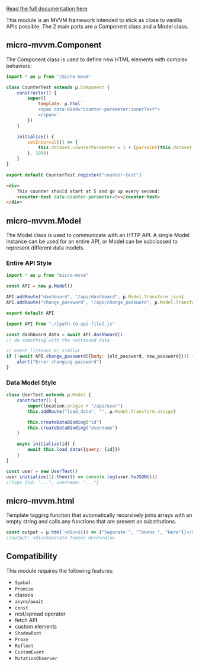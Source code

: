 [Read the full documentation here](https://brpylko.github.io/micro-mvvm/index.html)

This module is an MVVM framework intended to stick as close to vanilla APIs possible. The 2 main parts are a Component class and a Model class.

## micro-mvvm.Component

The Component class is used to define new HTML elements with complex behaviors:

```js
import * as μ from "/micro-mvvm"

class CounterTest extends μ.Component {
    constructor() {
        super({
            template: μ.html`
            <span data-bind="counter-parameter:innerText">
            </span>`
        })
    }

    initialize() {
        setInterval(() => {
            this.dataset.counterParameter = 1 + (parseInt(this.dataset.counterParameter) || 0)
        }, 1000)
    }
}

export default CounterTest.register("counter-test")
```

```html
<div>
    This counter should start at 5 and go up every second:
    <counter-test data-counter-parameter=5></counter-test>
</div>
```

## micro-mvvm.Model

The Model class is used to communicate with an HTTP API. A single Model instance can be used for an entire API, or Model can be subclassed to represent different data models.

### Entire API Style

```js
import * as μ from "micro-mvvm"

const API = new μ.Model()

API.addRoute("dashboard", "/api/dashboard", μ.Model.Transform.json)
API.addRoute("change_password", "/api/change_password", μ.Model.Transform.ok, {method: "post"})

export default API
```

```js
import API from "./[path-to-api-file].js"

const dashboard_data = await API.dashboard()
// do something with the retrieved data

// event listener or similar
if (!await API.change_password({body: {old_password, new_password}})) {
    alert("Error changing password")
}
```

### Data Model Style

```js
class UserTest extends μ.Model {
    constructor() {
        super(location.origin + "/api/user")
        this.addRoute("load_data", "", μ.Model.Transform.assign)

        this.createDataBinding("id")
        this.createDataBinding("username")
    }

    async initialize(id) {
        await this.load_data({query: {id}})
    }
}

const user = new UserTest()
user.initialize(1).then(() => console.log(user.toJSON()))
//logs {id: "...", username: "..."}
```

## micro-mvvm.html

Template tagging function that automatically recursively joins arrays with an empty string and calls any functions that are present as substitutions.

```js
const output = μ.html`<div>${() => ["Separate ", "Tokens ", "Here"]}</div>`
//output: <div>Separate Tokens Here</div>
```

## Compatibility

This module requires the following features:

* `Symbol`
* `Promise`
* classes
* `async`/`await`
* `const`
* rest/spread operator
* fetch API
* custom elements
* `ShadowRoot`
* `Proxy`
* `Reflect`
* `CustomEvent`
* `MutationObserver`
